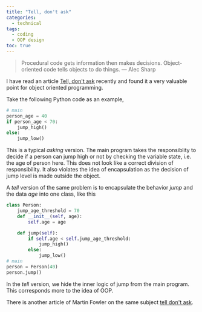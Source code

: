 ```yaml
---
title: "Tell, don't ask"
categories:
  - technical
tags:
  - coding
  - OOP design
toc: true
---
```



> Procedural code gets information then makes decisions. Object-oriented code tells objects to do things.
> — Alec Sharp

I have read an article [Tell, don't ask](https://pragprog.com/articles/tell-dont-ask) recently and found it a very valuable point for object oriented programming.

Take the following Python code as an example,

```python
# main
person_age = 40
if person_age < 70:
    jump_high()
else:
    jump_low()
```

This is a typical *asking* version. The main program takes the responsiblity to decide if a person can jump high or not by checking the variable state, i.e. the age of person here. This does not look like a correct division of responsibility. It also violates the idea of encapsulation as the decision of jump level is made outside the object.

A *tell* version of the same problem is to encapsulate the behavior *jump* and the data *age* into one class, like this

```python
class Person:
    jump_age_threshold = 70
    def __init__(self, age):
        self.age = age

    def jump(self):
        if self.age < self.jump_age_threshold:
            jump_high()
        else:
            jump_low()
# main
person = Person(40)
person.jump()
```
In the *tell* version, we hide the inner logic of jump from the main program. This corresponds more to the idea of OOP.


There is another article of Martin Fowler on the same subject [tell don't ask](https://martinfowler.com/bliki/TellDontAsk.html).